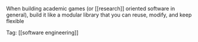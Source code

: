 When building academic games (or [[research]] oriented software in general), build it like a modular library that you can reuse, modify, and keep flexible

Tag: [[software engineering]]
